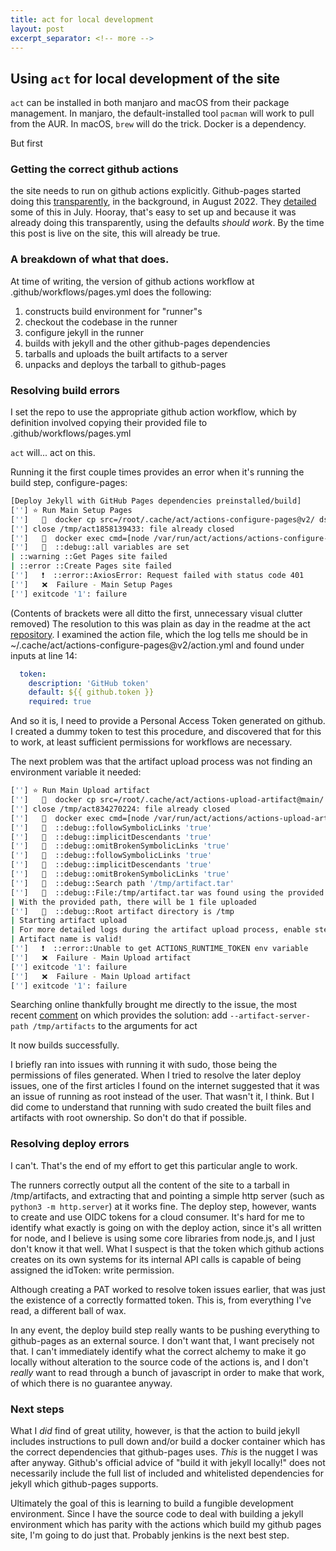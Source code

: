 ```yaml
---
title: act for local development
layout: post
excerpt_separator: <!-- more -->
---
```


## Using ``act`` for local development of the site

``act`` can be installed in both manjaro and macOS from their package
management. In manjaro, the default-installed tool ``pacman`` will work to pull
from the AUR. In macOS, ``brew`` will do the trick. Docker is a dependency.

<!-- more -->

But first

### Getting the correct github actions

the site needs to run on github actions explicitly. Github-pages started doing
this [transparently][gh_blog_pages_defaults_actions], in the background, in
August 2022. They [detailed][gh_blog_pages_actions_beta] some of this in July.
Hooray, that's easy to set up and because it was already doing this
transparently, using the defaults *should work*. By the time this post is live
on the site, this will already be true.

[gh_blog_pages_defaults_actions]: https://github.blog/2022-08-10-github-pages-now-uses-actions-by-default/
[gh_blog_pages_actions_beta]: https://github.blog/changelog/2022-07-27-github-pages-custom-github-actions-workflows-beta/

### A breakdown of what that does.

At time of writing, the version of github actions workflow at
.github/workflows/pages.yml does the following:

1. constructs build environment for "runner"s
2. checkout the codebase in the runner
3. configure jekyll in the runner
4. builds with jekyll and the other github-pages dependencies
5. tarballs and uploads the built artifacts to a server
6. unpacks and deploys the tarball to github-pages

### Resolving build errors

I set the repo to use the appropriate github action workflow, which by
definition involved copying their provided file to .github/workflows/pages.yml

``act`` will... act on this.

Running it the first couple times provides an error when it's running the build
step, configure-pages:

```bash
[Deploy Jekyll with GitHub Pages dependencies preinstalled/build]
[''] ⭐ Run Main Setup Pages
['']   🐳  docker cp src=/root/.cache/act/actions-configure-pages@v2/ dst=/var/run/act/actions/actions-configure-pages@v2/
[''] close /tmp/act1858139433: file already closed
['']   🐳  docker exec cmd=[node /var/run/act/actions/actions-configure-pages@v2/dist/index.js] user= workdir=
['']   💬  ::debug::all variables are set
| ::warning ::Get Pages site failed
| ::error ::Create Pages site failed
['']   ❗  ::error::AxiosError: Request failed with status code 401
['']   ❌  Failure - Main Setup Pages
[''] exitcode '1': failure
```

(Contents of brackets were all ditto the first, unnecessary visual clutter
removed) The resolution to this was plain as day in the readme at the act
[repository][gh_nektos_act]. I examined the action file, which the log tells me
should be in ~/.cache/act/actions-configure-pages@v2/action.yml and found under
inputs at line 14:

```yml
  token:
    description: 'GitHub token'
    default: ${{ github.token }}
    required: true
```

And so it is, I need to provide a Personal Access Token generated on github. I
created a dummy token to test this procedure, and discovered that for this to
work, at least sufficient permissions for workflows are necessary.

[gh_nektos_act]: https://github.com/nektos/act

The next problem was that the artifact upload process was not finding an
environment variable it needed:

```bash
[''] ⭐ Run Main Upload artifact
['']   🐳  docker cp src=/root/.cache/act/actions-upload-artifact@main/ dst=/var/run/act/actions/actions-upload-artifact@main/
[''] close /tmp/act834270224: file already closed
['']   🐳  docker exec cmd=[node /var/run/act/actions/actions-upload-artifact@main/dist/index.js] user= workdir=
['']   💬  ::debug::followSymbolicLinks 'true'
['']   💬  ::debug::implicitDescendants 'true'
['']   💬  ::debug::omitBrokenSymbolicLinks 'true'
['']   💬  ::debug::followSymbolicLinks 'true'
['']   💬  ::debug::implicitDescendants 'true'
['']   💬  ::debug::omitBrokenSymbolicLinks 'true'
['']   💬  ::debug::Search path '/tmp/artifact.tar'
['']   💬  ::debug::File:/tmp/artifact.tar was found using the provided searchPath
| With the provided path, there will be 1 file uploaded
['']   💬  ::debug::Root artifact directory is /tmp
| Starting artifact upload
| For more detailed logs during the artifact upload process, enable step-debugging: https://docs.github.com/actions/monitoring-and-troubleshooting-workflows/enabling-debug-logging#enabling-step-debug-logging
| Artifact name is valid!
['']   ❗  ::error::Unable to get ACTIONS_RUNTIME_TOKEN env variable
['']   ❌  Failure - Main Upload artifact
[''] exitcode '1': failure
['']   ❌  Failure - Main Upload artifact
[''] exitcode '1': failure
```

Searching online thankfully brought me directly to the issue, the most recent
[comment][gh_act_issue_ACTION_TOKEN_env] on which provides the solution: add
``--artifact-server-path /tmp/artifacts`` to the arguments for act

[gh_act_issue_ACTION_TOKEN_env]: https://github.com/nektos/act/issues/329#issuecomment-1187246629

It now builds successfully.

I briefly ran into issues with running it with sudo, those being the
permissions of files generated. When I tried to resolve the later deploy
issues, one of the first articles I found on the internet suggested that it was
an issue of running as root instead of the user. That wasn't it, I think. But I
did come to understand that running with sudo created the built files and
artifacts with root ownership. So don't do that if possible.

### Resolving deploy errors

I can't. That's the end of my effort to get this particular angle to work.

The runners correctly output all the content of the site to a tarball in
/tmp/artifacts, and extracting that and pointing a simple http server (such as
``python3 -m http.server``) at it works fine. The deploy step, however, wants
to create and use OIDC tokens for a cloud consumer. It's hard for me to
identify what exactly is going on with the deploy action, since it's all
written for node, and I believe is using some core libraries from node.js, and
I just don't know it that well. What I suspect is that the token which github
actions creates on its own systems for its internal API calls is capable of
being assigned the idToken: write permission.

Although creating a PAT worked to resolve token issues earlier, that was just
the existence of a correctly formatted token. This is, from everything I've
read, a different ball of wax.

In any event, the deploy build step really wants to be pushing everything to
github-pages as an external source. I don't want that, I want precisely not
that. I can't immediately identify what the correct alchemy to make it go
locally without alteration to the source code of the actions is, and I don't
*really* want to read through a bunch of javascript in order to make that work,
of which there is no guarantee anyway.

### Next steps

What I *did* find of great utility, however, is that the action to build jekyll
includes instructions to pull down and/or build a docker container which has
the correct dependencies that github-pages uses. *This* is the nugget I was
after anyway. Github's official advice of "build it with jekyll locally!" does
not necessarily include the full list of included and whitelisted dependencies
for jekyll which github-pages supports.

Ultimately the goal of this is learning to build a fungible development
environment. Since I have the source code to deal with building a jekyll
environment which has parity with the actions which build my github pages site,
I'm going to do just that. Probably jenkins is the next best step.
